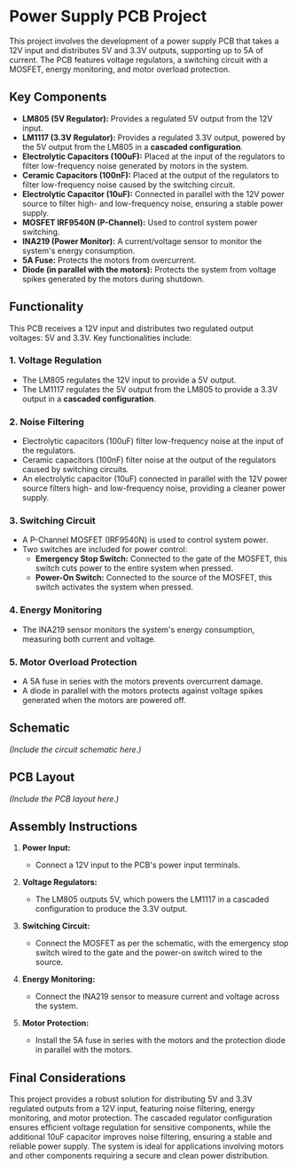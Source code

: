 # Power Supply PCB Project

This project involves the development of a power supply PCB that takes a 12V input and distributes 5V and 3.3V outputs, supporting up to 5A of current. The PCB features voltage regulators, a switching circuit with a MOSFET, energy monitoring, and motor overload protection.

## Key Components

- **LM805 (5V Regulator):** Provides a regulated 5V output from the 12V input.
- **LM1117 (3.3V Regulator):** Provides a regulated 3.3V output, powered by the 5V output from the LM805 in a **cascaded configuration**.
- **Electrolytic Capacitors (100uF):** Placed at the input of the regulators to filter low-frequency noise generated by motors in the system.
- **Ceramic Capacitors (100nF):** Placed at the output of the regulators to filter low-frequency noise caused by the switching circuit.
- **Electrolytic Capacitor (10uF):** Connected in parallel with the 12V power source to filter high- and low-frequency noise, ensuring a stable power supply.
- **MOSFET IRF9540N (P-Channel):** Used to control system power switching.
- **INA219 (Power Monitor):** A current/voltage sensor to monitor the system's energy consumption.
- **5A Fuse:** Protects the motors from overcurrent.
- **Diode (in parallel with the motors):** Protects the system from voltage spikes generated by the motors during shutdown.

## Functionality

This PCB receives a 12V input and distributes two regulated output voltages: 5V and 3.3V. Key functionalities include:

### 1. Voltage Regulation

- The LM805 regulates the 12V input to provide a 5V output.
- The LM1117 regulates the 5V output from the LM805 to provide a 3.3V output in a **cascaded configuration**.

### 2. Noise Filtering

- Electrolytic capacitors (100uF) filter low-frequency noise at the input of the regulators.
- Ceramic capacitors (100nF) filter noise at the output of the regulators caused by switching circuits.
- An electrolytic capacitor (10uF) connected in parallel with the 12V power source filters high- and low-frequency noise, providing a cleaner power supply.

### 3. Switching Circuit

- A P-Channel MOSFET (IRF9540N) is used to control system power.
- Two switches are included for power control:
  - **Emergency Stop Switch:** Connected to the gate of the MOSFET, this switch cuts power to the entire system when pressed.
  - **Power-On Switch:** Connected to the source of the MOSFET, this switch activates the system when pressed.

### 4. Energy Monitoring

- The INA219 sensor monitors the system's energy consumption, measuring both current and voltage.

### 5. Motor Overload Protection

- A 5A fuse in series with the motors prevents overcurrent damage.
- A diode in parallel with the motors protects against voltage spikes generated when the motors are powered off.

## Schematic

*(Include the circuit schematic here.)*

## PCB Layout

*(Include the PCB layout here.)*

## Assembly Instructions

1. **Power Input:**
   - Connect a 12V input to the PCB's power input terminals.

2. **Voltage Regulators:**
   - The LM805 outputs 5V, which powers the LM1117 in a cascaded configuration to produce the 3.3V output.

3. **Switching Circuit:**
   - Connect the MOSFET as per the schematic, with the emergency stop switch wired to the gate and the power-on switch wired to the source.

4. **Energy Monitoring:**
   - Connect the INA219 sensor to measure current and voltage across the system.

5. **Motor Protection:**
   - Install the 5A fuse in series with the motors and the protection diode in parallel with the motors.

## Final Considerations

This project provides a robust solution for distributing 5V and 3.3V regulated outputs from a 12V input, featuring noise filtering, energy monitoring, and motor protection. The cascaded regulator configuration ensures efficient voltage regulation for sensitive components, while the additional 10uF capacitor improves noise filtering, ensuring a stable and reliable power supply. The system is ideal for applications involving motors and other components requiring a secure and clean power distribution.
